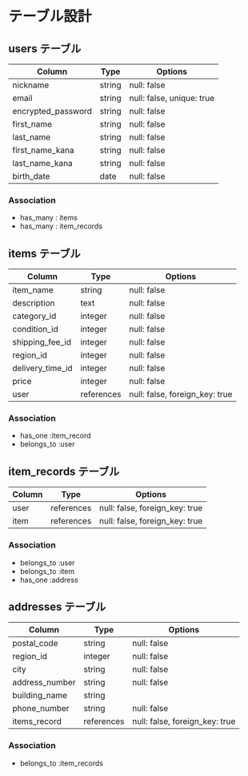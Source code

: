 # テーブル設計

## users テーブル

| Column             | Type   | Options     |
| ------------------ | ------ | ----------- |
| nickname           | string | null: false |
| email              | string | null: false, unique: true |
| encrypted_password | string | null: false |
| first_name         | string | null: false |
| last_name          | string | null: false |
| first_name_kana    | string | null: false |
| last_name_kana     | string | null: false |
| birth_date         | 	date  | null: false |

### Association
- has_many : items
- has_many : item_records

## items テーブル

| Column             | Type   | Options     |
| ------------------ | ------ | ----------- |
| item_name          | string | null: false |
| description        | text   | null: false |
| category_id        | integer | null: false |
| condition_id       | integer | null: false |
| shipping_fee_id    | integer | null: false |
| region_id          | integer | null: false |
| delivery_time_id   | integer | null: false |
| price              | integer | null: false |
| user               | references | null: false, foreign_key: true | 

### Association
- has_one :item_record
- belongs_to :user

## item_records テーブル

| Column             | Type   | Options     |
| ------------------ | ------ | ----------- |
| user   | references | null: false, foreign_key: true |
| item   | references | null: false, foreign_key: true |

### Association
- belongs_to :user
- belongs_to :item
- has_one :address

## addresses テーブル

| Column             | Type   | Options     |
| ------------------ | ------ | ----------- |
| postal_code        | 	string | null: false |
| region_id          | integer | null: false |
| city               | string | null: false |
| address_number     | string | null: false |
| building_name      | string | |
| phone_number       | string | null: false |
| items_record   | references | null: false, foreign_key: true |


### Association
- belongs_to :item_records





